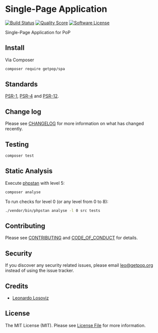 # Single-Page Application
[![Build Status][ico-travis]][link-travis]
[![Quality Score][ico-code-quality]][link-code-quality]
[![Software License][ico-license]](LICENSE.md)

<!--
[![Latest Version on Packagist][ico-version]][link-packagist]
[![Coverage Status][ico-scrutinizer]][link-scrutinizer]
[![Total Downloads][ico-downloads]][link-downloads]
-->

Single-Page Application for PoP

## Install

Via Composer

``` bash
composer require getpop/spa
```

<!--
## Usage

``` php
```
-->

## Standards

[PSR-1](https://www.php-fig.org/psr/psr-1), [PSR-4](https://www.php-fig.org/psr/psr-4) and [PSR-12](https://www.php-fig.org/psr/psr-12).

## Change log

Please see [CHANGELOG](CHANGELOG.md) for more information on what has changed recently.

## Testing

``` bash
composer test
```

## Static Analysis

Execute [phpstan](https://github.com/phpstan/phpstan) with level 5:

``` bash
composer analyse
```

To run checks for level 0 (or any level from 0 to 8):

``` bash
./vendor/bin/phpstan analyse -l 0 src tests
```

## Contributing

Please see [CONTRIBUTING](CONTRIBUTING.md) and [CODE_OF_CONDUCT](CODE_OF_CONDUCT.md) for details.

## Security

If you discover any security related issues, please email leo@getpop.org instead of using the issue tracker.

## Credits

- [Leonardo Losoviz][link-author]

## License

The MIT License (MIT). Please see [License File](LICENSE.md) for more information.

[ico-version]: https://img.shields.io/packagist/v/getpop/spa.svg?style=flat-square
[ico-license]: https://img.shields.io/badge/license-MIT-brightgreen.svg?style=flat-square
[ico-travis]: https://img.shields.io/travis/getpop/spa/master.svg?style=flat-square
[ico-scrutinizer]: https://img.shields.io/scrutinizer/coverage/g/getpop/spa.svg?style=flat-square
[ico-code-quality]: https://img.shields.io/scrutinizer/g/getpop/spa.svg?style=flat-square
[ico-downloads]: https://img.shields.io/packagist/dt/getpop/spa.svg?style=flat-square

[link-packagist]: https://packagist.org/packages/getpop/spa
[link-travis]: https://travis-ci.org/getpop/spa
[link-scrutinizer]: https://scrutinizer-ci.com/g/getpop/spa/code-structure
[link-code-quality]: https://scrutinizer-ci.com/g/getpop/spa
[link-downloads]: https://packagist.org/packages/getpop/spa
[link-contributors]: ../../contributors
[link-author]: https://github.com/leoloso
